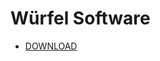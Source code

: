 # Würfel Software
- [DOWNLOAD](https://github.com/FreeSoftwareDevlopment/Wuerfel-1.0/releases/download/1.0/Wuerfel.installer.exe)
